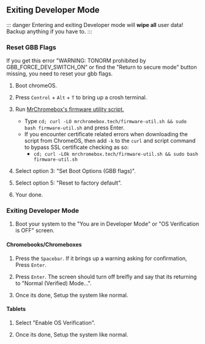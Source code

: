 ## Exiting Developer Mode

::: danger
Entering and exiting Developer mode will **wipe all** user data!
Backup anything if you have to.
:::

### Reset GBB Flags
If you get this error "WARNING: TONORM prohibited by GBB_FORCE_DEV_SWITCH_ON" or find the "Return to secure mode" button missing, you need to reset your gbb flags. 

1. Boot chromeOS.

2. Press `Control` + `Alt` + `T` to bring up a crosh terminal.

3. Run [MrChromebox's firmware utility script.](https://mrchromebox.tech/#fwscript)
    * Type `cd; curl -LO mrchromebox.tech/firmware-util.sh && sudo bash firmware-util.sh` and press Enter.
    * If you encounter certificate related errors when downloading the script from ChromeOS, then add `-k` to the `curl` and script command to bypass SSL certificate checking as so:
        * `cd; curl -LOk mrchromebox.tech/firmware-util.sh && sudo bash firmware-util.sh` 

4. Select option 3: "Set Boot Options (GBB flags)".

5. Select option 5: "Reset to factory default".

6. Your done.


### Exiting Developer Mode

1. Boot your system to the "You are in Developer Mode" or "OS Verification is OFF" screen.

#### Chromebooks/Chromeboxes

1. Press the `Spacebar`. If it brings up a warning asking for confirmation, Press `Enter`.

2. Press `Enter`. The screen should turn off breifly and say that its returning to "Normal (Verified) Mode...".

3. Once its done, Setup the system like normal.

#### Tablets

1. Select "Enable OS Verification".

2. Once its done, Setup the system like normal.

